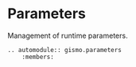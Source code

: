# Parameters

Management of runtime parameters.

```{eval-rst}
.. automodule:: gismo.parameters
    :members:
```
